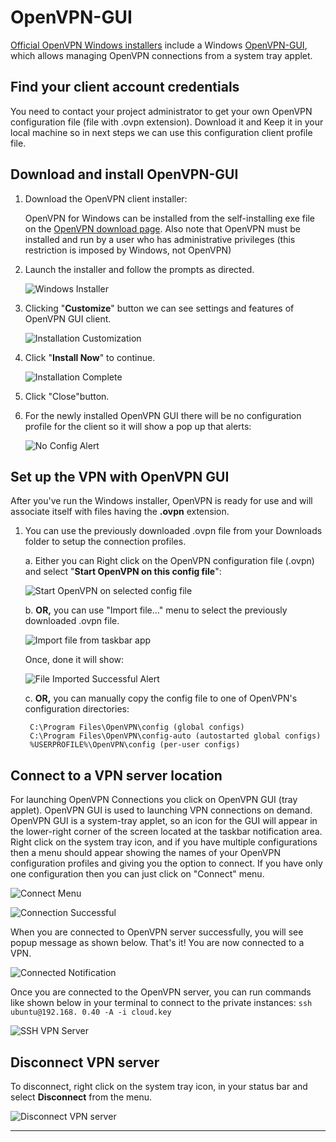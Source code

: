 # OpenVPN-GUI

[Official OpenVPN Windows installers](https://github.com/OpenVPN/openvpn-gui)
include a Windows
[OpenVPN-GUI](https://community.openvpn.net/openvpn/wiki/OpenVPN-GUI), which
allows managing OpenVPN connections from a system tray applet.

## Find your client account credentials

You need to contact your project administrator to get your own OpenVPN
configuration file (file with .ovpn extension). Download it and Keep it in your
local machine so in next steps we can use this configuration client profile file.

## Download and install OpenVPN-GUI

1. Download the OpenVPN client installer:

    OpenVPN for Windows can be installed from the self-installing exe file on the
    [OpenVPN download page](https://openvpn.net/community-downloads/). Also note
    that OpenVPN must be installed and run by a user who has administrative
    privileges (this restriction is imposed by Windows, not OpenVPN)

2. Launch the installer and follow the prompts as directed.

    ![Windows Installer](images/windows_installer.png)

3. Clicking "**Customize**" button we can see settings and features of OpenVPN
GUI client.

    ![Installation Customization](images/installation_path_customization.png)

4. Click "**Install Now**" to continue.

    ![Installation Complete](images/installation_complete.png)

5. Click "Close"button.

6. For the newly installed OpenVPN GUI there will be no configuration profile
for the client so it will show a pop up that alerts:

    ![No Config Alert](images/no_config_alert.png)

## Set up the VPN with OpenVPN GUI

After you've run the Windows installer, OpenVPN is ready for use and will
associate itself with files having the **.ovpn** extension.

1. You can use the previously downloaded .ovpn file from your Downloads folder
to setup the connection profiles.

    a. Either you can Right click on the OpenVPN configuration file (.ovpn) and
    select "**Start OpenVPN on this config file**":

    ![Start OpenVPN on selected config file](images/start_openvpn_using_config_file.png)

    b. **OR,** you can use "Import file…" menu to select the previously
    downloaded .ovpn file.

    ![Import file from taskbar app](images/import_config_file.png)

    Once, done it will show:

    ![File Imported Successful Alert](images/file_imported_successful.png)

    c. **OR,** you can manually copy the config file to one of OpenVPN's
    configuration directories:

        C:\Program Files\OpenVPN\config (global configs)
        C:\Program Files\OpenVPN\config-auto (autostarted global configs)
        %USERPROFILE%\OpenVPN\config (per-user configs)

## Connect to a VPN server location

For launching OpenVPN Connections you click on OpenVPN GUI (tray applet).
OpenVPN GUI is used to launching VPN connections on demand. OpenVPN GUI is a
system-tray applet, so an icon for the GUI will appear in the lower-right
corner of the screen located at the taskbar notification area. Right click on
the system tray icon, and if you have multiple configurations then a menu
should appear showing the names of your OpenVPN configuration profiles and
giving you the option to connect. If you have only one configuration then you
can just click on "Connect" menu.

![Connect Menu](images/connect_menu.png)

![Connection Successful](images/connection_successful.png)

When you are connected to OpenVPN server successfully, you will see popup
message as shown below. That's it! You are now connected to a VPN.

![Connected Notification](images/connected_notification.png)

Once you are connected to the OpenVPN server, you can run commands like shown
below in your terminal to connect to the private instances: `ssh ubuntu@192.168.
0.40 -A -i cloud.key`

![SSH VPN Server](images/ssh_vpn_server.png)

## Disconnect VPN server

To disconnect, right click on the system tray icon, in your status bar and
select **Disconnect** from the menu.

![Disconnect VPN server](images/disconnect_vpn.png)

---
